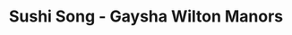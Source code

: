 ---
layout: place
title: "Sushi Song - Gaysha Wilton Manors"
permalink: /florida/wilton-manors/sushi-song-gaysha-wilton-manors.html
stateAbbr: FL
stateName: Florida
cityName: Wilton Manors
place_id: ChIJCyZVu54B2YgRMzG9pivbHp8
photos:
  - name: >-
      places/ChIJCyZVu54B2YgRMzG9pivbHp8/photos/AeeoHcKREQtro861WuGBAPnWN1XKfipbFhILoEc9LPGy_XQor0-XLC8981oTQFkGASbWjm2B1-USH78SGbIqJraOKj76ve3M-Fdh6nNFEGbBG_ybqgU1ImsTKkP7b5pA2jCi-LX3imk7JNMrT_yQ1G6nfPsJlajZDp7oWp7PB-7aFqBVK4Md-TApLs7qeNcXV1t_oL0qBgIMMAvJt4leNZG3zxg6I7ovs9wJJ_nxILFLH2HuSc39XBGvPm539a_x2BMABbegeZlUEEAF7qckBVs4FD7BlHQnGCbjZECv0pQ2Pqj-JF2mjLI6ycRR1UdbN9u0X2DAaTqqDot17Pkhed7cvix2bg7QR19BHBnfT0rbli6T_NTJf-6SDhFcAtNqdeX6CP2AP5OCZGauvWggXQq_XOsqZ7cw9oMbNpc-CZ-o5s01cbp_
    widthPx: 4000
    heightPx: 3000
    authorAttributions:
      - displayName: Jonathan von Freileben
        uri: https://maps.google.com/maps/contrib/115163572197005886925
        photoUri: >-
          https://lh3.googleusercontent.com/a-/ALV-UjUuRNNKaKX21KEIzXjXR1AZfT1cq5ScH_y07vEpXY1R1oliz0midQ=s100-p-k-no-mo
    flagContentUri: >-
      https://www.google.com/local/imagery/report/?cb_client=maps_api_places.places_api&image_key=!1e10!2sCIHM0ogKEICAgIDW5tHDrwE&hl=en-US
    googleMapsUri: >-
      https://www.google.com/maps/place//data=!3m4!1e2!3m2!1sCIHM0ogKEICAgIDW5tHDrwE!2e10!4m2!3m1!1s0x88d9019ebb55260b:0x9f1edb2ba6bd3133
  - name: >-
      places/ChIJCyZVu54B2YgRMzG9pivbHp8/photos/AeeoHcLfdviwRhpxsw90y2fDVcOTYnMP4cH8u5SGEfOliqmndWsmU4e1NKzIZfhkD9D7pp4eedXKpx4A0KAUgZJmTy25-lmUYl_eImEitiogkkiHtyMnCBi2o4FugF_cbeulmkdQVVx8Fp6p-VrFXmzcIDJBKCE-JjF9PB-FbcsH6-15EhdjGT9VAjyfzNIRiTXhwJhkF-raTnT1EJoMDjN8mmuiwv39g_33SZDNAlYVG0gRseyiEu2-8mGtIpILEV2H4Exq_WsDQLhX_VZl5X-HrRqlTQnwgUiMdRLujNfEUef9Eg
    widthPx: 1440
    heightPx: 809
    authorAttributions:
      - displayName: Sushi Song - Gaysha Wilton Manors
        uri: https://maps.google.com/maps/contrib/110909036887267769210
        photoUri: >-
          https://lh3.googleusercontent.com/a-/ALV-UjVGQI1ABB-BW6hlgRSLxpoNy23K-fZXkIgoDb3Ts9hsQO81J7FW=s100-p-k-no-mo
    flagContentUri: >-
      https://www.google.com/local/imagery/report/?cb_client=maps_api_places.places_api&image_key=!1e10!2sAF1QipMm0xN_E8OXZ1PV9x4Tv9NS3A4Xun3qyKchkE6N&hl=en-US
    googleMapsUri: >-
      https://www.google.com/maps/place//data=!3m4!1e2!3m2!1sAF1QipMm0xN_E8OXZ1PV9x4Tv9NS3A4Xun3qyKchkE6N!2e10!4m2!3m1!1s0x88d9019ebb55260b:0x9f1edb2ba6bd3133
  - name: >-
      places/ChIJCyZVu54B2YgRMzG9pivbHp8/photos/AeeoHcKg0V3MZ2OkrDSKBbtQ2csoxa4Mxw7644SG1OYkA1DRmCWqmpGQX7N1StN2voVfvsiLdI40hvbtOjIyN5Il3dWz1t7_MJPJeFLGlz89I4BQNeRrBPQpomqEfrFWTvib0vc2kkURYZsudHHR6LDM3VHPjGvTna-6eDwzyMN3PZo_odJL1ISuHekVmBgRFvG3eV5DJur676e_q8NrQWkk7Fncorafj3uO-ciizyvyGvB11bLyQqyGt3Iec11ECOzMQwpAu19peLretTea5v7-klYfAQzioKuzDNW5gnWMQu1z4NntZJaK5kva1ahod241yUFzxwkWDUHJba5cLs_FFps-Tfw_57ag3JPVt4QGIIgVb51eSW30f54GuuYJc6HppkjiI5QyqMpZwi9RhmVoyhKOMHsBnEFIU8Fe5XWqiVLT66g4RA-BZDtEhy3VhSgL
    widthPx: 4080
    heightPx: 3072
    authorAttributions:
      - displayName: Michelle Laiosa
        uri: https://maps.google.com/maps/contrib/100307859135743690295
        photoUri: >-
          https://lh3.googleusercontent.com/a-/ALV-UjU469NfmAhLQu6qMsJQwVTKq2bsl-qX6xmL5JbdmxekcFtGrQKO=s100-p-k-no-mo
    flagContentUri: >-
      https://www.google.com/local/imagery/report/?cb_client=maps_api_places.places_api&image_key=!1e10!2sCIABIhADycKzdCflJGfhhbAACPUM&hl=en-US
    googleMapsUri: >-
      https://www.google.com/maps/place//data=!3m4!1e2!3m2!1sCIABIhADycKzdCflJGfhhbAACPUM!2e10!4m2!3m1!1s0x88d9019ebb55260b:0x9f1edb2ba6bd3133
  - name: >-
      places/ChIJCyZVu54B2YgRMzG9pivbHp8/photos/AeeoHcLe6q5foUqPzWGLrTNvCu6cmXE86NIZWcw2ZS_29oCMP6K6p8a0opvzvNgmnUXVctTiEtOPpsYFbpAvw7EWMIL8LiPiKadxRnjt9oULSZMzIGdtPP_k_hXMznmio-EeRC2mRkmCRWVZ3Xzik1ye3UQ3kKrPHzEM2VwUnD1YSAZX8nhk_aZPm2nfSX2JtPEamNyHiQOvrQjc3XoM3im7pztJBy8Psguv59mvN359NvIxxPkoRNNrGmAQgfIVBHo840AGG4zS9_A8Oi906xA-uAbJAr2cz2f0vwBUYIRBe-6Cig
    widthPx: 4096
    heightPx: 2730
    authorAttributions:
      - displayName: Sushi Song - Gaysha Wilton Manors
        uri: https://maps.google.com/maps/contrib/110909036887267769210
        photoUri: >-
          https://lh3.googleusercontent.com/a-/ALV-UjVGQI1ABB-BW6hlgRSLxpoNy23K-fZXkIgoDb3Ts9hsQO81J7FW=s100-p-k-no-mo
    flagContentUri: >-
      https://www.google.com/local/imagery/report/?cb_client=maps_api_places.places_api&image_key=!1e10!2sAF1QipM7dOMPan3WrqWjyqMncz0xFOmF7yyCqIyew-3V&hl=en-US
    googleMapsUri: >-
      https://www.google.com/maps/place//data=!3m4!1e2!3m2!1sAF1QipM7dOMPan3WrqWjyqMncz0xFOmF7yyCqIyew-3V!2e10!4m2!3m1!1s0x88d9019ebb55260b:0x9f1edb2ba6bd3133
  - name: >-
      places/ChIJCyZVu54B2YgRMzG9pivbHp8/photos/AeeoHcJokKi7T7t99SJk5aM1Z-49H09ceLRkV4AM8J76JHXTfOOqluTBKolbl7r0Td6_AThRQPR1fUnZiP7jECZFEOAxDhRPlVy8P29zKsK6frkMyCGY1ynHcpvWWveXcZuel0AU6OPOsTcUU6ECTeXyk6NyEnJo0bGtzEdGbGOwpO_FyPW01p5yJYNjJDUBT1kkp64LCqg6R1RDizC5Xv3XNk0VOMmn5ad1NuUWbsr7zsoVmEYG1IxPT1wfibUXOsEGUp4oJrCp48RzOUez_OQYl4DOaMVr9YycqKeIdHCXwahd3Q
    widthPx: 750
    heightPx: 1068
    authorAttributions:
      - displayName: Sushi Song - Gaysha Wilton Manors
        uri: https://maps.google.com/maps/contrib/110909036887267769210
        photoUri: >-
          https://lh3.googleusercontent.com/a-/ALV-UjVGQI1ABB-BW6hlgRSLxpoNy23K-fZXkIgoDb3Ts9hsQO81J7FW=s100-p-k-no-mo
    flagContentUri: >-
      https://www.google.com/local/imagery/report/?cb_client=maps_api_places.places_api&image_key=!1e10!2sAF1QipOBM7mNqhHo8Q0asT83RtcDle8A-3O64ku7rJJA&hl=en-US
    googleMapsUri: >-
      https://www.google.com/maps/place//data=!3m4!1e2!3m2!1sAF1QipOBM7mNqhHo8Q0asT83RtcDle8A-3O64ku7rJJA!2e10!4m2!3m1!1s0x88d9019ebb55260b:0x9f1edb2ba6bd3133
  - name: >-
      places/ChIJCyZVu54B2YgRMzG9pivbHp8/photos/AeeoHcIXnRu8zx6JU9cEdTl-Q__tGlNRetbmNDMYcB9AoprCeSMZ8l1n000dXGAPx-f1TEDzitRym6nnoLp_ph7bDuD2ZguQWjEdMCF7BONcdoHtgrR7GN23lIc7MAyIuC_XWQreKDTSUUX6IAeLCHVolkhfaMw1A3uLQrlJMy5y3I5wktzAKxto2HLTap_FNMAiR-NsSOeIPQ2aJRO_TlOcVWYMl_Qu6f1g22RAvAgP73_QNdcJh0vGMRSo_wtoEIhdhhS2fTicm4mCr8DEtNhhGliGY5jiv7-fBhYlKPTASQQpZA
    widthPx: 1350
    heightPx: 900
    authorAttributions:
      - displayName: Sushi Song - Gaysha Wilton Manors
        uri: https://maps.google.com/maps/contrib/110909036887267769210
        photoUri: >-
          https://lh3.googleusercontent.com/a-/ALV-UjVGQI1ABB-BW6hlgRSLxpoNy23K-fZXkIgoDb3Ts9hsQO81J7FW=s100-p-k-no-mo
    flagContentUri: >-
      https://www.google.com/local/imagery/report/?cb_client=maps_api_places.places_api&image_key=!1e10!2sAF1QipOVuaWoHLW0N8ZfFDnT-BcVbLpDUZOTaFtYUT8H&hl=en-US
    googleMapsUri: >-
      https://www.google.com/maps/place//data=!3m4!1e2!3m2!1sAF1QipOVuaWoHLW0N8ZfFDnT-BcVbLpDUZOTaFtYUT8H!2e10!4m2!3m1!1s0x88d9019ebb55260b:0x9f1edb2ba6bd3133
  - name: >-
      places/ChIJCyZVu54B2YgRMzG9pivbHp8/photos/AeeoHcKLTDabpYbTEZysisKGZxEWpNsmqlhGp07Q0RCiE0LfjVdEpLzVqR19Nzd2zI77-6RxwSXguk6qOhTF8UbDJz3QJjhBcEnR27DV6dOWHCsCbbOjXNuX6plsSseZmQhdBQw8MS2yQpstzLX_AEyEVGaxufUij-bO7kv_WXsteH8NmFSJz-Cnb-8lmpHbhAHl3YvYVyoP8LzmnTja0ajm6MXxIt0XiSHd_f28U3vmsMsmpaJMMjCWaRlboWE-CMxQ97sOYdJn3ra7-9FykkakUT09yKhN__ZOOemq17fvFdYBIQ
    widthPx: 1440
    heightPx: 1440
    authorAttributions:
      - displayName: Sushi Song - Gaysha Wilton Manors
        uri: https://maps.google.com/maps/contrib/110909036887267769210
        photoUri: >-
          https://lh3.googleusercontent.com/a-/ALV-UjVGQI1ABB-BW6hlgRSLxpoNy23K-fZXkIgoDb3Ts9hsQO81J7FW=s100-p-k-no-mo
    flagContentUri: >-
      https://www.google.com/local/imagery/report/?cb_client=maps_api_places.places_api&image_key=!1e10!2sAF1QipNIFZ8eGIB0ucnxJvXS_2XnKcQTboEIBMdId5Fn&hl=en-US
    googleMapsUri: >-
      https://www.google.com/maps/place//data=!3m4!1e2!3m2!1sAF1QipNIFZ8eGIB0ucnxJvXS_2XnKcQTboEIBMdId5Fn!2e10!4m2!3m1!1s0x88d9019ebb55260b:0x9f1edb2ba6bd3133
  - name: >-
      places/ChIJCyZVu54B2YgRMzG9pivbHp8/photos/AeeoHcKVlcTJuuLkmVVtx-P2EQxpsLjR_Ntxurxlkq4fwxLuN-TymTG641EiRX-ZD3of7ExCs8s4u8kzmStsMnLu_xJHH3BKolgYb1t2c1TNdseDQRTZQHPPlyJddYoPhWmM3VVFXCVq9kXLp1Ox6dbkrwtR4UZjgvmcfdzPXa2izvg4gxsehMXrUBVp8jl35xdX-dfcSnv1WO575WljBYOrcLr7bWq_8CU66dwmn7Rxhot4ca3vxmHRBbK8H1yqCO256qaKLK3PCaRIBN5IAkXyxBkTsr0sMnaHVLIIV0v4ljFJxJsX8NouXL-Dw_etwuYu4V4xSgUWCPS3K31Opsxzd_heeL8XF2JxWDBrRRCVHc6IZCmtmRMNJ1Ae9IeVIB1geVGaT9wNG_HCa579YDs07-_On_c5NVkyskfGgsUEAWRf3w
    widthPx: 3600
    heightPx: 4800
    authorAttributions:
      - displayName: Sofia Reyes
        uri: https://maps.google.com/maps/contrib/103301172098920051498
        photoUri: >-
          https://lh3.googleusercontent.com/a-/ALV-UjWiHBHcSOjSBia7t0JhVToGa7XQ0zccm-uv1PihsFvOi0mzHnyE=s100-p-k-no-mo
    flagContentUri: >-
      https://www.google.com/local/imagery/report/?cb_client=maps_api_places.places_api&image_key=!1e10!2sCIHM0ogKEICAgIDj6LDpKA&hl=en-US
    googleMapsUri: >-
      https://www.google.com/maps/place//data=!3m4!1e2!3m2!1sCIHM0ogKEICAgIDj6LDpKA!2e10!4m2!3m1!1s0x88d9019ebb55260b:0x9f1edb2ba6bd3133
  - name: >-
      places/ChIJCyZVu54B2YgRMzG9pivbHp8/photos/AeeoHcLdFINNWp8oNChQ0y1wEmH8cL9p-Pn2ADEwbD_fPi65mVstI1o2amVHlbPWkoYdrTz1t4DYvsmdTV1oE5RozIm1Ydbdv4bN3Bv9oIQyXwVk3NH7-Pz-qNRQ8ilktZTcL2tzOzJdHyH-XGJTvqzLpIDTBovQUMJ8SZX-KhT6CwLCgsDu9I80Blq_fxwqbUpykIKNoiNXpbXigiU2lLa0XgzkDmzF-H0iMhbfGWgWDI2WtRf7uoSwbtDpxZYAKQIFWlY4oW-NKns3DTpk5mvniKP7gaviJUDXdGbc8LG8U3_YMbGCmjqSLD9bNJuPSg5GCSNQnae3Up8R6HWajb_Rhsi8OklQTWF4u58_HoEPlPmFrAdVD-0e8SwEceNYkOkLH9wauOVV-M2F03YpQ6JrQIewTy9eXR9tqLonIlk40b98Rg
    widthPx: 4800
    heightPx: 2700
    authorAttributions:
      - displayName: Geoffrey Langbart
        uri: https://maps.google.com/maps/contrib/101836092507069432100
        photoUri: >-
          https://lh3.googleusercontent.com/a-/ALV-UjUmzXD2GBAi78Z56CRJCwhnsaejfyHafHywTNN1e-GxIoCeZqIV=s100-p-k-no-mo
    flagContentUri: >-
      https://www.google.com/local/imagery/report/?cb_client=maps_api_places.places_api&image_key=!1e10!2sCIHM0ogKEICAgIDE0MLEVw&hl=en-US
    googleMapsUri: >-
      https://www.google.com/maps/place//data=!3m4!1e2!3m2!1sCIHM0ogKEICAgIDE0MLEVw!2e10!4m2!3m1!1s0x88d9019ebb55260b:0x9f1edb2ba6bd3133
  - name: >-
      places/ChIJCyZVu54B2YgRMzG9pivbHp8/photos/AeeoHcKo1CFjMLn4nCiOZqBuwPku8bAIHMG3ok1sY3UCxmMFAXwz7rmavqXwMNkf90X4kOjsBh0FstaKJbBSSPSYNrbBHXYk6uc3tD_rKtrhsof3c59hYCHycmNAp7I89I98FoyBRqAO9B5So7jbZXsWiErhdlqT5iuW6YGoDHSIRrRF_Og59q2SE3De97r2vrEtYVDscSsDVG3AnsQcnDcSjZtFA54z2sVUuXwltePkG28By0P1hkNhSvB5bbQfQIGJamVI89SJbnW78oWxxizCDH4KfPoMJ8c9nZ-9JQSYrE8y09p-1PQPcpF69Jg3kTJKJVejbi2t-TkKmOUhl3YGb-j56V2DQCLWnqW3AHCIW7NcrfEacwFj1ADnJafgJi7Vfpl7RDTDtG8GnMXVr7nfccD7BkYJAf5qLOkBG44mUolf7RDw
    widthPx: 4048
    heightPx: 3036
    authorAttributions:
      - displayName: Michelle Laiosa
        uri: https://maps.google.com/maps/contrib/100307859135743690295
        photoUri: >-
          https://lh3.googleusercontent.com/a-/ALV-UjU469NfmAhLQu6qMsJQwVTKq2bsl-qX6xmL5JbdmxekcFtGrQKO=s100-p-k-no-mo
    flagContentUri: >-
      https://www.google.com/local/imagery/report/?cb_client=maps_api_places.places_api&image_key=!1e10!2sCIHM0ogKEICAgID42vnJrwE&hl=en-US
    googleMapsUri: >-
      https://www.google.com/maps/place//data=!3m4!1e2!3m2!1sCIHM0ogKEICAgID42vnJrwE!2e10!4m2!3m1!1s0x88d9019ebb55260b:0x9f1edb2ba6bd3133
address: 2223 Wilton Dr, Wilton Manors, FL 33334, USA
street: 2223 Wilton Dr
city: Wilton Manors
state: FL
zip: '33334'
country: USA
neighborhood: null
latitude: '26.156608'
longitude: '-80.138317'
accessibility_options:
  wheelchairAccessibleParking: true
  wheelchairAccessibleEntrance: true
  wheelchairAccessibleRestroom: true
  wheelchairAccessibleSeating: true
business_status: OPERATIONAL
name: Sushi Song - Gaysha Wilton Manors
google_maps_links:
  directionsUri: >-
    https://www.google.com/maps/dir//''/data=!4m7!4m6!1m1!4e2!1m2!1m1!1s0x88d9019ebb55260b:0x9f1edb2ba6bd3133!3e0
  placeUri: https://maps.google.com/?cid=11465842681859354931
  writeAReviewUri: >-
    https://www.google.com/maps/place//data=!4m3!3m2!1s0x88d9019ebb55260b:0x9f1edb2ba6bd3133!12e1
  reviewsUri: >-
    https://www.google.com/maps/place//data=!4m4!3m3!1s0x88d9019ebb55260b:0x9f1edb2ba6bd3133!9m1!1b1
  photosUri: >-
    https://www.google.com/maps/place//data=!4m3!3m2!1s0x88d9019ebb55260b:0x9f1edb2ba6bd3133!10e5
primary_type: Sushi Restaurant
opening_hours:
  regular: null
  current: null
secondary_opening_hours:
  regular:
    weekdayDescriptions: null
    type: null
  current:
    weekdayDescriptions: null
    type: null
phone: null
price_level: null
price_range: null
rating: null
rating_count: 0
website: null
description: null
reviews: null
parking_options: null
payment_options: null
allow_dogs: null
curbside_pickup: null
delivery: null
dine_in: null
good_for_children: null
good_for_groups: null
good_for_sports: null
live_music: null
menu_for_children: null
outdoor_seating: null
reservable: null
restroom: null
serves_beer: null
serves_breakfast: null
serves_brunch: null
serves_cocktails: null
serves_coffee: null
serves_dinner: null
serves_dessert: null
serves_lunch: null
serves_vegetarian_food: null
serves_wine: null
takeout: null

---